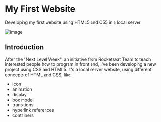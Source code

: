 # My First Website
Developing my first website using HTML5 and C55 in a local server

![image](https://user-images.githubusercontent.com/53341833/97764138-63914180-1aec-11eb-8ddd-40c040a7cf62.png)

## Introduction

After the "Next Level Week", an initiative from Rocketseat Team to teach interested people how to program in front end, I've been developing a new project using CSS and HTML5. It's a local server website, using different concepts of HTML and
CSS, like:
  - icon
  - animation
  - display
  - box model
  - transitions
  - hyperlink references
  - containers
